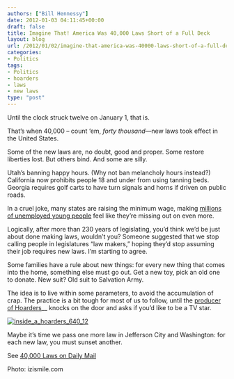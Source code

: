```yaml
---
authors: ["Bill Hennessy"]
date: 2012-01-03 04:11:45+00:00
draft: false
title: Imagine That! America Was 40,000 Laws Short of a Full Deck
layout: blog
url: /2012/01/02/imagine-that-america-was-40000-laws-short-of-a-full-deck/
categories:
- Politics
tags:
- Politics
- hoarders
- laws
- new laws
type: "post"
---
```


Until the clock struck twelve on January 1, that is. 

That’s when 40,000 – count ‘em, _forty thousand_—new laws took effect in the United States. 

Some of the new laws are, no doubt, good and proper. Some restore liberties lost. But others bind. And some are silly. 

Utah’s banning happy hours. (Why not ban melancholy hours instead?) California now prohibits people 18 and under from using tanning beds. Georgia requires golf carts to have turn signals and horns if driven on public roads.

In a cruel joke, many states are raising the minimum wage, making [millions of unemployed young people](https://news.yahoo.com/blogs/lookout/battered-downturn-young-americans-put-off-adulthood-160406776.html) feel like they’re missing out on even more.

Logically, after more than 230 years of legislating, you’d think we’d be just about done making laws, wouldn’t you? Someone suggested that we stop calling people in legislatures “law makers,” hoping they’d stop assuming their job requires new laws. I’m starting to agree.

Some families have a rule about new things: for every new thing that comes into the home, something else must go out. Get a new toy, pick an old one to donate. New suit? Old suit to Salvation Army.

The idea is to live within some parameters, to avoid the accumulation of crap. The practice is a bit tough for most of us to follow, until the [producer of Hoarders](https://www.aetv.com/hoarders/)__ knocks on the door and asks if you’d like to be a TV star. 

[![inside_a_hoarders_640_12](https://hennessysview.com/wp-content/uploads/2012/01/inside_a_hoarders_640_12.jpg)
](https://izismile.com)

Maybe it’s time we pass one more law in Jefferson City and Washington: for each new law, you must sunset another.

See [40,000 Laws on Daily Mail](https://www.dailymail.co.uk/news/article-2080770/Golf-cart-horns-efficient-light-bulbs-end-happy-hour-The-40-000-new-laws-set-effect-midnight.html)

Photo: izismile.com

